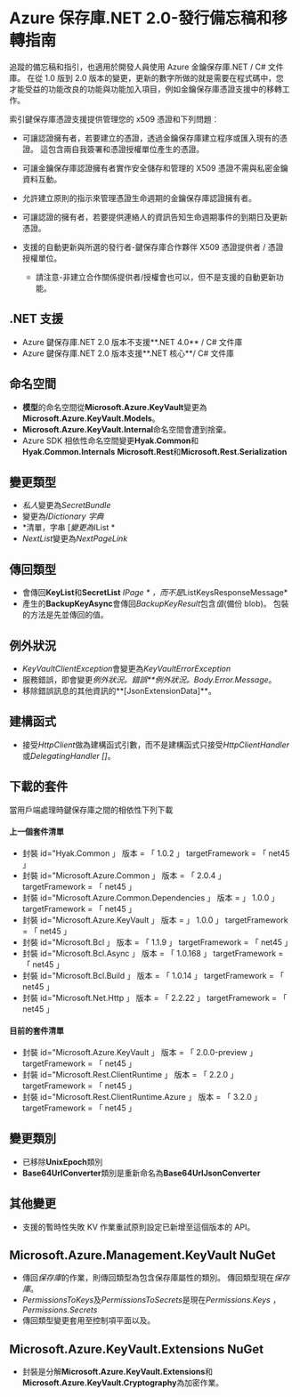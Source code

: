 <properties
   pageTitle="重要保存庫.NET 2.x API 版本資訊 |Microsoft Azure"
   description=".NET 開發人員使用這個 API 的程式碼的 Azure 金鑰保存庫"
   services="key-vault"
   documentationCenter=""
   authors="BrucePerlerMS"
   manager="mbaldwin"
   editor="bruceper" />
<tags
   ms.service="key-vault"
   ms.devlang="CSharp"
   ms.topic="article"
   ms.tgt_pltfrm="na"
   ms.workload="identity"
   ms.date="10/07/2016"
   ms.author="bruceper" />

# <a name="azure-key-vault-net-20---release-notes-and-migration-guide"></a>Azure 保存庫.NET 2.0-發行備忘稿和移轉指南

追蹤的備忘稿和指引，也適用於開發人員使用 Azure 金鑰保存庫.NET / C# 文件庫。 在從 1.0 版到 2.0 版本的變更，更新的數字所做的就是需要在程式碼中，您才能受益的功能改良的功能與功能加入項目，例如金鑰保存庫憑證支援中的移轉工作。

索引鍵保存庫憑證支援提供管理您的 x509 憑證和下列問題︰  

-   可讓認證擁有者，若要建立的憑證，透過金鑰保存庫建立程序或匯入現有的憑證。 這包含兩自我簽署和憑證授權單位產生的憑證。

- 可讓金鑰保存庫認證擁有者實作安全儲存和管理的 X509 憑證不需與私密金鑰資料互動。  

-   允許建立原則的指示來管理憑證生命週期的金鑰保存庫認證擁有者。  

-   可讓認證的擁有者，若要提供連絡人的資訊告知生命週期事件的到期日及更新憑證。  

-   支援的自動更新與所選的發行者-鍵保存庫合作夥伴 X509 憑證提供者 / 憑證授權單位。
    - 請注意-非建立合作關係提供者/授權會也可以，但不是支援的自動更新功能。


## <a name="net-support"></a>.NET 支援
- Azure 鍵保存庫.NET 2.0 版本不支援**.NET 4.0** / C# 文件庫
- Azure 鍵保存庫.NET 2.0 版本支援**.NET 核心**/ C# 文件庫

## <a name="namespaces"></a>命名空間
- **模型**的命名空間從**Microsoft.Azure.KeyVault**變更為**Microsoft.Azure.KeyVault.Models**。
- **Microsoft.Azure.KeyVault.Internal**命名空間會遭到捨棄。
- Azure SDK 相依性命名空間變更**Hyak.Common**和**Hyak.Common.Internals** **Microsoft.Rest**和**Microsoft.Rest.Serialization**


## <a name="type-changes"></a>變更類型
- *私人*變更為*SecretBundle*
- 變更為*IDictionary* *字典*
- *清單<T>，字串 [*變更為*IList<T> *
- *NextList*變更為*NextPageLink*


## <a name="return-types"></a>傳回類型
- 會傳回**KeyList**和**SecretList** *IPage<T> * ，而不是*ListKeysResponseMessage*
- 產生的**BackupKeyAsync**會傳回*BackupKeyResult*包含*值*(備份 blob)。 包裝的方法是先並傳回的值。

## <a name="exceptions"></a>例外狀況
- *KeyVaultClientException*會變更為*KeyVaultErrorException*
- 服務錯誤，即會變更*例外狀況。錯誤**例外狀況。Body.Error.Message*。
- 移除錯誤訊息的其他資訊的**[JsonExtensionData]**。

## <a name="constructors"></a>建構函式
- 接受*HttpClient*做為建構函式引數，而不是建構函式只接受*HttpClientHandler*或*DelegatingHandler []*。



## <a name="downloaded-packages"></a>下載的套件  
當用戶端處理時鍵保存庫之間的相依性下列下載
#### <a name="previous-package-list"></a>上一個套件清單
- 封裝 id="Hyak.Common 」 版本 = 「 1.0.2 」 targetFramework = 「 net45 」
- 封裝 id="Microsoft.Azure.Common 」 版本 = 「 2.0.4 」 targetFramework = 「 net45 」
- 封裝 id="Microsoft.Azure.Common.Dependencies 」 版本 = 」 1.0.0 」 targetFramework = 「 net45 」
- 封裝 id="Microsoft.Azure.KeyVault 」 版本 = 」 1.0.0 」 targetFramework = 「 net45 」
- 封裝 id="Microsoft.Bcl 」 版本 = 「 1.1.9 」 targetFramework = 「 net45 」
- 封裝 id="Microsoft.Bcl.Async 」 版本 = 「 1.0.168 」 targetFramework = 「 net45 」
- 封裝 id="Microsoft.Bcl.Build 」 版本 = 「 1.0.14 」 targetFramework = 「 net45 」
- 封裝 id="Microsoft.Net.Http 」 版本 = 「 2.2.22 」 targetFramework = 「 net45 」

#### <a name="current-package-list"></a>目前的套件清單
- 封裝 id="Microsoft.Azure.KeyVault 」 版本 = 「 2.0.0-preview 」 targetFramework = 「 net45 」
- 封裝 id="Microsoft.Rest.ClientRuntime 」 版本 = 「 2.2.0 」 targetFramework = 「 net45 」
- 封裝 id="Microsoft.Rest.ClientRuntime.Azure 」 版本 = 「 3.2.0 」 targetFramework = 「 net45 」


## <a name="class-changes"></a>變更類別

- 已移除**UnixEpoch**類別
- **Base64UrlConverter**類別是重新命名為**Base64UrlJsonConverter**

## <a name="other-changes"></a>其他變更

- 支援的暫時性失敗 KV 作業重試原則設定已新增至這個版本的 API。



## <a name="microsoftazuremanagementkeyvault-nuget"></a>Microsoft.Azure.Management.KeyVault NuGet
- 傳回*保存庫*的作業，則傳回類型為包含保存庫屬性的類別。 傳回類型現在*保存庫*。
- *PermissionsToKeys*及*PermissionsToSecrets*是現在*Permissions.Keys* ， *Permissions.Secrets*
- 傳回類型變更套用至控制項平面以及。

## <a name="microsoftazurekeyvaultextensions-nuget"></a>Microsoft.Azure.KeyVault.Extensions NuGet
- 封裝是分解**Microsoft.Azure.KeyVault.Extensions**和**Microsoft.Azure.KeyVault.Cryptography**為加密作業。
